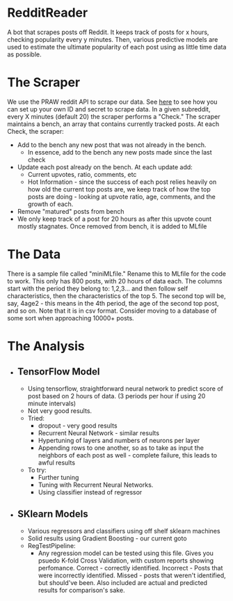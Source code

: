 # RedditReader
A bot that scrapes posts off Reddit. It keeps track of posts for x hours, checking popularity every y minutes. Then, various predictive models are used to estimate the ultimate popularity of each post using as little time data as possible.

# The Scraper

We use the PRAW reddit API to scrape our data. See [here](https://praw.readthedocs.io/en/latest/getting_started/quick_start.html) to see how you can set up your own ID and secret to scrape data. In a given subreddit, every X minutes (default 20) the scraper performs a "Check." The scraper maintains a bench, an array that contains currently tracked posts. At each Check, the scraper:
* Add to the bench any new post that was not already in the bench. 
  * In essence, add to the bench any new posts made since the last check
* Update each post already on the bench. At each update add:
  * Current upvotes, ratio, comments, etc
  * Hot Information - since the success of each post relies heavily on how old the current top posts are, we keep track of how the top posts are doing - looking at upvote ratio, age, comments, and the growth of each. 
 * Remove "matured" posts from bench
  * We only keep track of a post for 20 hours as after this upvote count mostly stagnates. Once removed from bench, it is added to MLfile

# The Data

There is a sample file called "miniMLfile." Rename this to MLfile for the code to work. This only has 800 posts, with 20 hours of data each. The columns start with the period they belong to: 1,2,3... and then follow self characteristics, then the characteristics of the top 5. The second top will be, say, 4age2 - this means in the 4th period, the age of the second top post, and so on. Note that it is in csv format. Consider moving to a database of some sort when approaching 10000+ posts. 

# The Analysis

* ## TensorFlow Model ##
  * Using tensorflow, straightforward neural network to predict score of post based on 2 hours of data. (3 periods per hour if using 20 minute intervals)
  * Not very good results. 
  * Tried:
    * dropout - very good results
    * Recurrent Neural Network - similar results
    * Hypertuning of layers and numbers of neurons per layer
    * Appending rows to one another, so as to take as input the neighbors of each post as well - complete failure, this leads to awful results
  * To try:
    * Further tuning
    * Tuning with Recurrent Neural Networks. 
    * Using classifier instead of regressor
* ## SKlearn Models ##

  * Various regressors and classifiers using off shelf sklearn machines
  * Solid results using Gradient Boosting - our current goto
  * RegTestPipeline:
    * Any regression model can be tested using this file. Gives you psuedo K-fold Cross Validation, with custom reports showing perfomance. Correct - correctly identified. Incorrect - Posts that were incorrectly identified. Missed - posts that weren't identified, but should've been. Also included are actual and predicted results for comparison's sake.  
